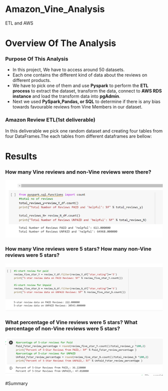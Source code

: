 # Amazon_Vine_Analysis
ETL and AWS
# Overview Of The Analysis
### Purpose Of This Analysis 
* In this project, We have to access around 50 datasets. 
* Each one contains the different kind of data about the reviews on different products. 
* We have to pick one of them and use **Pyspark** to perform the **ETL process** to extract the dataset, transform the data, 
  connect to **AWS RDS instance** and load the transform data into **pgAdmin**.
* Next we used **PySpark,Pandas, or SQL** to determine if there is any bias towards favourable reviews from Vine Members 
  in our dataset.
### Amazon Review ETL(1st deliverable)
In this deliverable we pick one random dataset and creating four tables from four DataFrames.The each tables from different dataframes are bellow:
![]()
 
     
    
# Results
### How many Vine reviews and non-Vine reviews were there?
![total_reviews](resources/total_reviews.png)
### How many Vine reviews were 5 stars? How many non-Vine reviews were 5 stars?
![5-star_review](resources/5-star_review.png)
### What percentage of Vine reviews were 5 stars? What percentage of non-Vine reviews were 5 stars?
![percentage_5-star](resources/percentage_5-star.png)

#Summary
